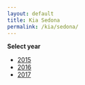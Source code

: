 ```yaml
---
layout: default
title: Kia Sedona
permalink: /kia/sedona/
---
```

**Select year**

- [2015](/kia/sedona/2015/)
- [2016](/kia/sedona/2016/)
- [2017](/kia/sedona/2017/)